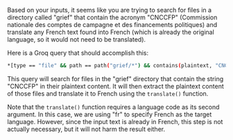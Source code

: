 Based on your inputs, it seems like you are trying to search for files in a directory called "grief" that contain the acronym "CNCCFP" (Commission nationale des comptes de campagne et des financements politiques) and translate any French text found into French (which is already the original language, so it would not need to be translated).

Here is a Groq query that should accomplish this:

```bash
*[type == "file" && path == path("grief/*") && contains(plaintext, "CNCCFP")] | [].plaintext[] | translate(., "fr")
```

This query will search for files in the "grief" directory that contain the string "CNCCFP" in their plaintext content. It will then extract the plaintext content of those files and translate it to French using the `translate()` function.

Note that the `translate()` function requires a language code as its second argument. In this case, we are using "fr" to specify French as the target language. However, since the input text is already in French, this step is not actually necessary, but it will not harm the result either.